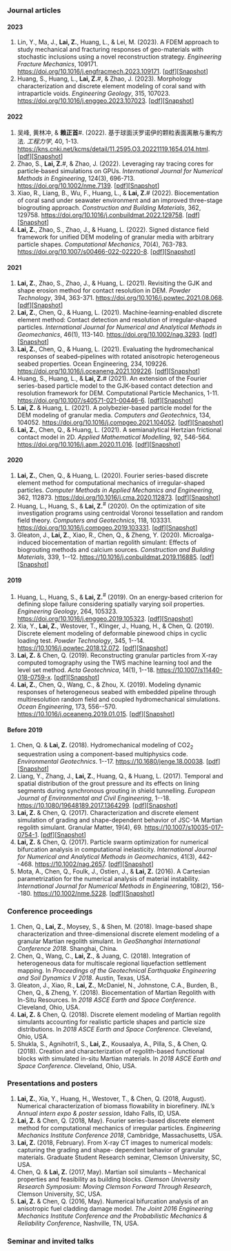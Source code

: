 ###

### Journal articles

#### 2023

1. Lin, Y., Ma, J., **Lai, Z.**, Huang, L., & Lei, M. (2023). A FDEM approach to study mechanical and fracturing responses of geo-materials with stochastic inclusions using a novel reconstruction strategy. *Engineering Fracture Mechanics*, 109171. <https://doi.org/10.1016/j.engfracmech.2023.109171>. [[pdf](/publications/2023/01/01.pdf)][[Snapshot](2023/01/Snapshot.md)]
2. Huang, S., Huang, L., **Lai, Z.**#, & Zhao, J. (2023). Morphology characterization and discrete element modeling of coral sand with intraparticle voids. *Engineering Geology*, 315, 107023. <https://doi.org/10.1016/j.enggeo.2023.107023>. [[pdf](/publications/2023/02/02.pdf)][[Snapshot](/2023/02/Snapshot.md)]

#### 2022

1. 吴峰, 黄林冲, & **赖正首**#. (2022). 基于球面沃罗诺伊的颗粒表面离散与重构方法. *工程力学*, 40, 1-13. <https://kns.cnki.net/kcms/detail/11.2595.O3.20221119.1654.014.html>. [[pdf](/publications/2022/01/01.pdf)][[Snapshot](/2022/01/Snapshot.md)]
1. Zhao, S., **Lai, Z.**#, & Zhao, J. (2022). Leveraging ray tracing cores for particle‐based simulations on GPUs. *International Journal for Numerical Methods in Engineering*, 124(3), 696-713. <https://doi.org/10.1002/nme.7139>. [[pdf](/publications/2022/02/02.pdf)][[Snapshot](/2022/02/Snapshot.md)]
1. Xiao, R., Liang, B., Wu, F., Huang, L., & **Lai, Z.**# (2022). Biocementation of coral sand under seawater environment and an improved three-stage biogrouting approach. *Construction and Building Materials*, 362, 129758. <https://doi.org/10.1016/j.conbuildmat.2022.129758>. [[pdf](/publications/2022/03/03.pdf)][[Snapshot](/2022/03/Snapshot.md)]
1. **Lai, Z.**, Zhao, S., Zhao, J., & Huang, L. (2022). Signed distance field framework for unified DEM modeling of granular media with arbitrary particle shapes. *Computational Mechanics*, 70(4), 763-783. <https://doi.org/10.1007/s00466-022-02220-8>. [[pdf](/publications/2022/04/04.pdf)][[Snapshot](/2022/04/Snapshot.md)]

#### 2021

1. **Lai, Z.**, Zhao, S., Zhao, J., & Huang, L. (2021). Revisiting the GJK and shape erosion method for contact resolution in DEM. *Powder Technology*, 394, 363-371. <https://doi.org/10.1016/j.powtec.2021.08.068>. [[pdf](/publications/2021/01/01.pdf)][[Snapshot](/2021/01/Snapshot.md)]
1. **Lai, Z.**, Chen, Q., & Huang, L. (2021). Machine‐learning‐enabled discrete element method: Contact detection and resolution of irregular‐shaped particles. *International Journal for Numerical and Analytical Methods in Geomechanics*, 46(1), 113-140. <https://doi.org/10.1002/nag.3293>. [[pdf](/publications/2021/02/02.pdf)][[Snapshot](/2021/02/Snapshot.md)]
1. **Lai, Z.**, Chen, Q., & Huang, L. (2021). Evaluating the hydromechanical responses of seabed–pipelines with rotated anisotropic heterogeneous seabed properties. Ocean Engineering, 234, 109226. <https://doi.org/10.1016/j.oceaneng.2021.109226>. [[pdf](/publications/2021/03/03.pdf)][[Snapshot](/2021/03/Snapshot.md)]
1. Huang, S., Huang, L., & **Lai, Z.**# (2021). An extension of the Fourier series-based particle model to the GJK-based contact detection and resolution framework for DEM. Computational Particle Mechanics, 1-11. <https://doi.org/10.1007/s40571-021-00446-6>. [[pdf](/publications/2021/04/04.pdf)][[Snapshot](/2021/04/Snapshot.md)]
2. **Lai, Z.** & Huang, L. (2021). A polybezier-based particle model for the DEM modeling of granular media. *Computers and Geotechnics*, 134, 104052. <https://doi.org/10.1016/j.compgeo.2021.104052>. [[pdf](/publications/2021/05/05.pdf)][[Snapshot](/2021/05/Snapshot.md)]
3. **Lai, Z.**, Chen, Q., & Huang, L. (2021). A semianalytical Hertzian frictional contact model in 2D. *Applied Mathematical Modelling*, 92, 546-564. <https://doi.org/10.1016/j.apm.2020.11.016>. [[pdf](/publications/2021/06/06.pdf)][[Snapshot](/2021/06/Snapshot.md)]

#### 2020

1. **Lai, Z.**, Chen, Q., & Huang, L. (2020). Fourier series-based discrete element method for computational mechanics of irregular-shaped particles. *Computer Methods in Applied Mechanics and Engineering*, 362, 112873. <https://doi.org/10.1016/j.cma.2020.112873>. [[pdf](/publications/2020/01/01.pdf)][[Snapshot](/2020/01/Snapshot.md)]
1. Huang, L., Huang, S., & **Lai, Z.**<sup>#</sup> (2020). On the optimization of site investigation programs using centroidal Voronoi tessellation and random field theory. *Computers and Geotechnics*, 118, 103331. <https://doi.org/10.1016/j.compgeo.2019.103331>. [[pdf](/publications/2020/02/02.pdf)][[Snapshot](/2020/02/Snapshot.md)]
1. Gleaton, J., **Lai, Z.**, Xiao, R., Chen, Q., & Zheng, Y. (2020). Microalga-induced biocementation of martian regolith simulant: Effects of biogrouting methods and calcium sources. *Construction and Building Materials*, 339, 1--12. <https://10.1016/j.conbuildmat.2019.116885>. [[pdf](/publications/2020/03/03.pdf)][[Snapshot](/2020/03/Snapshot.md)]

#### 2019

1. Huang, L., Huang, S., & **Lai, Z.**<sup>#</sup> (2019). On an energy-based criterion for defining slope failure considering spatially varying soil properties. *Engineering Geology*, 264, 105323. <https://doi.org/10.1016/j.enggeo.2019.105323>. [[pdf](/publications/2019/01/01.pdf)][[Snapshot](/2019/01/Snapshot.md)]
1. Xia, Y., **Lai, Z.**, Westover, T., Klinger, J., Huang, H., & Chen, Q. (2019). Discrete element modeling of deformable pinewood chips in cyclic loading test. *Powder Technology*, 345, 1--14. <https://10.1016/j.powtec.2018.12.072>. [[pdf](/publications/2019/02/02.pdf)][[Snapshot](/2019/02/Snapshot.md)]
1. **Lai, Z.** & Chen, Q. (2019). Reconstructing granular particles from X-ray computed tomography using the TWS machine learning tool and the level set method. *Acta Geotechnica*, 14(1), 1--18. <https://10.1007/s11440-018-0759-x>. [[pdf](/publications/2019/03/03.pdf)][[Snapshot](/2019/03/Snapshot.md)]
1. **Lai, Z.**, Chen, Q., Wang, C., & Zhou, X. (2019). Modeling dynamic responses of heterogeneous seabed with embedded pipeline through multiresolution random field and coupled hydromechanical simulations. *Ocean Engineering*, 173, 556--570. <https://10.1016/j.oceaneng.2019.01.015>. [[pdf](/publications/2019/04/04.pdf)][[Snapshot](/2019/04/Snapshot.md)]

#### Before 2019

1. Chen, Q. & **Lai, Z.** (2018). Hydromechanical modeling of CO2<sub>2</sub> sequestration using a component-based multiphysics code. *Environmental Geotechnics*. 1--17. <https://10.1680/jenge.18.00038>. [[pdf](/publications/Before%202019/01/01.pdf)][[Snapshot](/Before%202019/01/Snapshot.md)]
1. Liang, Y., Zhang, J., **Lai, Z.**, Huang, Q., & Huang, L. (2017). Temporal and spatial distribution of the grout pressure and its effects on lining segments during synchronous grouting in shield tunnelling. *European Journal of Environmental and Civil Engineering*, 1--18. <https://10.1080/19648189.2017.1364299>. [[pdf](/publications/Before%202019/02/02.pdf)][[Snapshot](/Before%202019/02/Snapshot.md)]
1. **Lai, Z.** & Chen, Q. (2017). Characterization and discrete element simulation of grading and shape-dependent behavior of JSC-1A Martian regolith simulant. Granular Matter, 19(4), 69. <https://10.1007/s10035-017-0754-1>. [[pdf](/publications/Before%202019/03/03.pdf)][[Snapshot](/Before%202019/03/Snapshot.md)]
1. **Lai, Z.** & Chen, Q. (2017). Particle swarm optimization for numerical bifurcation analysis in computational inelasticity. *International Journal for Numerical and Analytical Methods in Geomechanics*, 41(3), 442--468. <https://10.1002/nag.2657>. [[pdf](/publications/Before%202019/04/04.pdf)][[Snapshot](/Before%202019/04/Snapshot.md)]
1. Mota, A., Chen, Q., Foulk, J., Ostien, J., & **Lai, Z.** (2016). A Cartesian parametrization for the numerical analysis of material instability. *International Journal for Numerical Methods in Engineering*, 108(2), 156--180. <https://10.1002/nme.5228>. [[pdf](/publications/Before%202019/05/05.pdf)][[Snapshot](/Before%202019/05/Snapshot.md)]

### Conference proceedings

1. Chen, Q., **Lai, Z.**, Moysey, S., & Shen, M. (2018). Image-based shape characterization and three-dimensional discrete element modeling of a granular Martian regolith simulant. In *GeoShanghai International Conference 2018*. Shanghai, China.
1. Chen, Q., Wang, C., **Lai, Z.**, & Juang, C. (2018). Integration of heterogeneous data for multiscale regional liquefaction settlement mapping. In *Proceedings of the Geotechnical Earthquake Engineering and Soil Dynamics V 2018*. Austin, Texas, USA.
1. Gleaton, J., Xiao, R., **Lai, Z.**, McDaniel, N., Johnstone, C.A., Burden, B., Chen, Q., & Zheng, Y. (2018). Biocementation of Martian Regolith with In-Situ Resources. In *2018 ASCE Earth and Space Conference*. Cleveland, Ohio, USA.
1. **Lai, Z.** & Chen, Q. (2018). Discrete element modeling of Martian regolith simulants accounting for realistic particle shapes and particle size distributions. In *2018 ASCE Earth and Space Conference*. Cleveland, Ohio, USA.
1. Shukla, S., Agnihotri1, S., **Lai, Z.**, Kousaalya, A., Pilla, S., & Chen, Q. (2018). Creation and characterization of regolith-based functional blocks with simulated in-situ Martian materials. In *2018 ASCE Earth and Space Conference*. Cleveland, Ohio, USA.

### Presentations and posters

1. **Lai, Z.**, Xia, Y., Huang, H., Westover, T., & Chen, Q. (2018, August). Numerical characterization of biomass flowability in biorefinery. *INL’s Annual intern expo & poster session*, Idaho Falls, ID, USA.
1. **Lai, Z.** & Chen, Q. (2018, May). Fourier series-based discrete element method for computational mechanics of irregular particles. *Engineering Mechanics Institute Conference 2018*, Cambridge, Massachusetts, USA.
1. **Lai, Z.** (2018, February). From X-ray CT images to numerical models: capturing the grading and shape- dependent behavior of granular materials. Graduate Student Research seminar, Clemson University, SC, USA.
1. Chen, Q. & **Lai, Z.** (2017, May). Martian soil simulants – Mechanical properties and feasibility as building blocks. *Clemson University Research Symposium: Moving Clemson Forward Through Research*, Clemson University, SC, USA.
1. **Lai, Z.** & Chen, Q. (2016, May). Numerical bifurcation analysis of an anisotropic fuel cladding damage model. *The Joint 2016 Engineering Mechanics Institute Conference and the Probabilistic Mechanics & Reliability Conference*, Nashville, TN, USA.

### Seminar and invited talks

